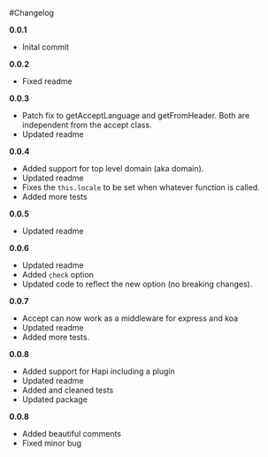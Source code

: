 #Changelog

**0.0.1**

* Inital commit

**0.0.2**

* Fixed readme

**0.0.3**

* Patch fix to getAcceptLanguage and getFromHeader. Both are independent from the accept class.
* Updated readme

**0.0.4**

* Added support for top level domain (aka domain). 
* Updated readme
* Fixes the `this.locale` to be set when whatever function is called.
* Added more tests

**0.0.5**

* Updated readme

**0.0.6**

* Updated readme
* Added `check` option
* Updated code to reflect the new option (no breaking changes).

**0.0.7**

* Accept can now work as a middleware for express and koa
* Updated readme
* Added more tests.

**0.0.8**

* Added support for Hapi including a plugin
* Updated readme
* Added and cleaned tests
* Updated package

**0.0.8**

* Added beautiful comments
* Fixed minor bug
